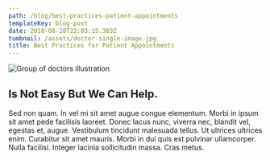 ```yaml
---
path: /blog/best-practices-patient-appointments
templateKey: blog-post
date: 2018-08-20T22:03:15.303Z
tumbnail: /assets/doctor-single-image.jpg
title: Best Practices for Patient Appointments
---
```

![Group of doctors illustration](/assets/doctors-illustration-1300-899.jpg)

## Is Not Easy But We Can Help.

Sed non quam. In vel mi sit amet augue congue elementum. Morbi in ipsum sit amet pede facilisis laoreet. Donec lacus nunc, viverra nec, blandit vel, egestas et, augue. Vestibulum tincidunt malesuada tellus. Ut ultrices ultrices enim. Curabitur sit amet mauris. Morbi in dui quis est pulvinar ullamcorper. Nulla facilisi. Integer lacinia sollicitudin massa. Cras metus.
